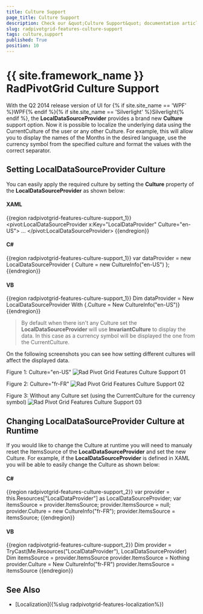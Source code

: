 ```yaml
---
title: Culture Support
page_title: Culture Support
description: Check our &quot;Culture Support&quot; documentation article for the RadPivotGrid {{ site.framework_name }} control.
slug: radpivotgrid-features-culture-support
tags: culture,support
published: True
position: 10
---
```


# {{ site.framework_name }} RadPivotGrid Culture Support


With the Q2 2014 release version of UI for {% if site.site_name == 'WPF' %}WPF{% endif %}{% if site.site_name == 'Silverlight' %}Silverlight{% endif %}, the __LocalDataSourceProvider__ provides a brand new __Culture__ support option. Now it is possible to localize the underlying data using the CurrentCulture of the user or any other Culture. For example, this will allow you to display the names of the Months in the desired language, use the currency symbol from the specified culture and format the values with the correct separator.      

## Setting LocalDataSourceProvider Culture

You can easily apply the required culture by setting the __Culture__ property of the __LocalDataSourceProvider__ as shown below:        

#### __XAML__

{{region radpivotgrid-features-culture-support_1}}
	<pivot:LocalDataSourceProvider x:Key="LocalDataProvider" Culture="en-US">
		...
	</pivot:LocalDataSourceProvider>
{{endregion}}

#### __C#__

{{region radpivotgrid-features-culture-support_1}}
	var dataProvider = new LocalDataSourceProvider { Culture = new CultureInfo("en-US") };
{{endregion}}

#### __VB__

{{region radpivotgrid-features-culture-support_1}}
	Dim dataProvider = New LocalDataSourceProvider With {.Culture = New CultureInfo("en-US")}
{{endregion}}

>By default when there isn't any Culture set the __LocalDataSourceProvider__ will use __InvariantCulture__ to display the data. In this case as a currency symbol will be displayed the one from the CurrentCulture.         

On the following screenshots you can see how setting different cultures will affect the displayed data.

Figure 1: Culture="en-US"
![Rad Pivot Grid Features Culture Support 01](images/RadPivotGrid_Features_CultureSupport_01.png)

Figure 2: Culture="fr-FR"
![Rad Pivot Grid Features Culture Support 02](images/RadPivotGrid_Features_CultureSupport_02.png)

Figure 3: Without any Culture set (using the CurrentCulture for the currency symbol)
![Rad Pivot Grid Features Culture Support 03](images/RadPivotGrid_Features_CultureSupport_03.png)

## Changing LocalDataSourceProvider Culture at Runtime

If you would like to change the Culture at runtime you will need to manualy reset the ItemsSource of the __LocalDataSourceProvider__ and set the new Culture. For example, if the __LocalDataSourceProvider__ is defined in XAML you will be able to easily change the Culture as shown below:        

#### __C#__

{{region radpivotgrid-features-culture-support_2}}
	var provider = this.Resources["LocalDataProvider"] as LocalDataSourceProvider;
	var itemsSource = provider.ItemsSource;
	provider.ItemsSource = null;
	provider.Culture = new CultureInfo("fr-FR");
	provider.ItemsSource = itemsSource;
{{endregion}}

#### __VB__

{{region radpivotgrid-features-culture-support_2}}
	Dim provider = TryCast(Me.Resources("LocalDataProvider"), LocalDataSourceProvider)
	Dim itemsSource = provider.ItemsSource
	provider.ItemsSource = Nothing
	provider.Culture = New CultureInfo("fr-FR")
	provider.ItemsSource = itemsSource
{{endregion}}

## See Also

 * [Localization]({%slug radpivotgrid-features-localization%})
